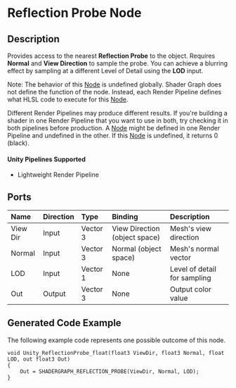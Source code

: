 # Reflection Probe Node

## Description

Provides access to the nearest **Reflection Probe** to the object. Requires **Normal** and **View Direction** to sample the probe. You can achieve a blurring effect by sampling at a different Level of Detail using the **LOD** input.

Note: The behavior of this [Node](Node.md) is undefined globally. Shader Graph does not define the function of the node. Instead, each Render Pipeline defines what HLSL code to execute for this [Node](Node.md).

Different Render Pipelines may produce different results. If you're building a shader in one Render Pipeline that you want to use in both, try checking it in both pipelines before production. A [Node](Node.md) might be defined in one Render Pipeline and undefined in the other. If this [Node](Node.md) is undefined, it returns 0 (black).

#### Unity Pipelines Supported
- Lightweight Render Pipeline

## Ports

| Name        | Direction           | Type  | Binding | Description |
|:------------ |:-------------|:-----|:---|:---|
| View Dir      | Input | Vector 3 | View Direction (object space) | Mesh's view direction |
| Normal | Input      |    Vector 3 | Normal (object space) | Mesh's normal vector |
| LOD | Input      |    Vector 1 | None | Level of detail for sampling |
| Out | Output      |    Vector 3 | None | Output color value |

## Generated Code Example

The following example code represents one possible outcome of this node.

```
void Unity_ReflectionProbe_float(float3 ViewDir, float3 Normal, float LOD, out float3 Out)
{
    Out = SHADERGRAPH_REFLECTION_PROBE(ViewDir, Normal, LOD);
}
```
